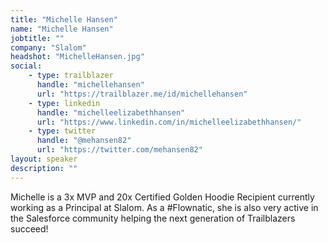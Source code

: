 ```yaml
---
title: "Michelle Hansen"
name: "Michelle Hansen"
jobtitle: ""
company: "Slalom"
headshot: "MichelleHansen.jpg"
social:
    - type: trailblazer
      handle: "michellehansen"
      url: "https://trailblazer.me/id/michellehansen"
    - type: linkedin
      handle: "michelleelizabethhansen"
      url: "https://www.linkedin.com/in/michelleelizabethhansen/"
    - type: twitter
      handle: "@mehansen82"
      url: "https://twitter.com/mehansen82"
layout: speaker
description: ""
---
```


Michelle is a 3x MVP and 20x Certified Golden Hoodie Recipient currently working as a Principal at Slalom. As a #Flownatic, she is also very active in the Salesforce community helping the next generation of Trailblazers succeed!
